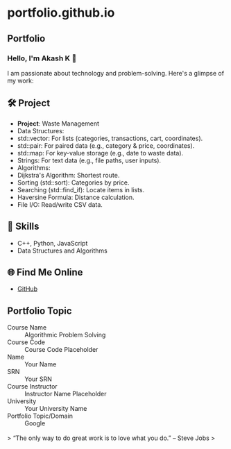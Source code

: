# portfolio.github.io
## Portfolio

### Hello, I'm Akash K 👋

I am passionate about technology and problem-solving. Here's a glimpse of my work:

## 🛠️ Project
- **Project**: Waste Management
- Data Structures:
- std::vector: For lists (categories, transactions, cart, coordinates).
- std::pair: For paired data (e.g., category & price, coordinates).
- std::map: For key-value storage (e.g., date to waste data).
- Strings: For text data (e.g., file paths, user inputs).
- Algorithms:
- Dijkstra's Algorithm: Shortest route.
- Sorting (std::sort): Categories by price.
- Searching (std::find_if): Locate items in lists.
- Haversine Formula: Distance calculation.
- File I/O: Read/write CSV data.
  

## 🚀 Skills
- C++, Python, JavaScript
- Data Structures and Algorithms

## 🌐 Find Me Online
- [GitHub](https://github.com/your-github-Akashk132)

## Portfolio Topic

<WasteManagement>
<dt>Course Name</ Algorithms Lab>
<dd>Algorithmic Problem Solving</dd>
<dt>Course Code</dt>
<dd>Course Code Placeholder</dd>
<dt>Name</dt>
<dd>Your Name</Akash K>
<dt>SRN</dt>
<dd>Your SRN</02FE23BCS132>
<dt>Course Instructor</dt>
<dd>Instructor Name Placeholder</dd>
<dt>University</>
<dd>Your University Name</KLE TECHNOLOGICAL UNIVERSITY>
<dt>Portfolio Topic/Domain</dt>
<dd>Google</dd>
</dl>

<br> 
> “The only way to do great work is to love what you do.” – Steve Jobs
>
